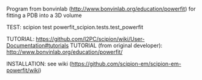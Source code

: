 Program from bonvinlab (http://www.bonvinlab.org/education/powerfit) for fitting a PDB into a 3D volume

TEST:
scipion test powerfit_scipion.tests.test_powerfit

TUTORIAL:
https://github.com/I2PC/scipion/wiki/User-Documentation#tutorials
TUTORIAL (from original developer):
http://www.bonvinlab.org/education/powerfit/

INSTALLATION:
see wiki (https://github.com/scipion-em/scipion-em-powerfit/wiki)

